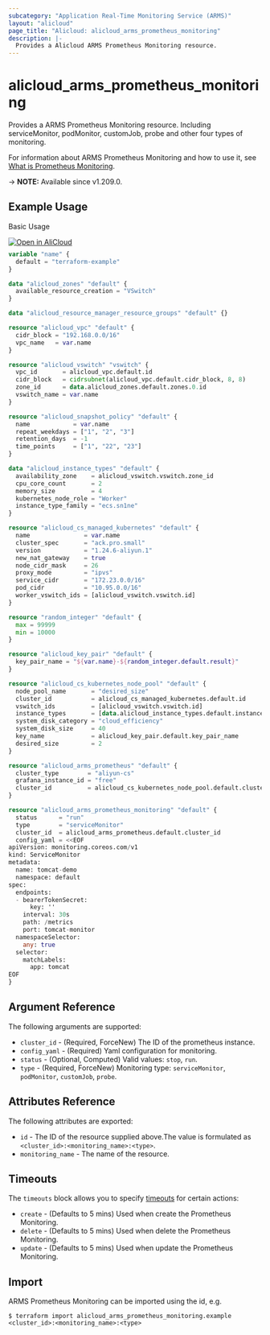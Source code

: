 ```yaml
---
subcategory: "Application Real-Time Monitoring Service (ARMS)"
layout: "alicloud"
page_title: "Alicloud: alicloud_arms_prometheus_monitoring"
description: |-
  Provides a Alicloud ARMS Prometheus Monitoring resource.
---
```


# alicloud_arms_prometheus_monitoring

Provides a ARMS Prometheus Monitoring resource. Including serviceMonitor, podMonitor, customJob, probe and other four types of monitoring.

For information about ARMS Prometheus Monitoring and how to use it, see [What is Prometheus Monitoring](https://www.alibabacloud.com/help/en/arms/prometheus-monitoring/api-arms-2019-08-08-createprometheusmonitoring).

-> **NOTE:** Available since v1.209.0.

## Example Usage

Basic Usage

<div style="display: block;margin-bottom: 40px;"><div class="oics-button" style="float: right;position: absolute;margin-bottom: 10px;">
  <a href="https://api.aliyun.com/terraform?resource=alicloud_arms_prometheus_monitoring&exampleId=ffdf6a46-95be-2df8-a19a-0c3ebaf8c3b1c83ce318&activeTab=example&spm=docs.r.arms_prometheus_monitoring.0.ffdf6a4695&intl_lang=EN_US" target="_blank">
    <img alt="Open in AliCloud" src="https://img.alicdn.com/imgextra/i1/O1CN01hjjqXv1uYUlY56FyX_!!6000000006049-55-tps-254-36.svg" style="max-height: 44px; max-width: 100%;">
  </a>
</div></div>

```terraform
variable "name" {
  default = "terraform-example"
}

data "alicloud_zones" "default" {
  available_resource_creation = "VSwitch"
}

data "alicloud_resource_manager_resource_groups" "default" {}

resource "alicloud_vpc" "default" {
  cidr_block = "192.168.0.0/16"
  vpc_name   = var.name
}

resource "alicloud_vswitch" "vswitch" {
  vpc_id       = alicloud_vpc.default.id
  cidr_block   = cidrsubnet(alicloud_vpc.default.cidr_block, 8, 8)
  zone_id      = data.alicloud_zones.default.zones.0.id
  vswitch_name = var.name
}

resource "alicloud_snapshot_policy" "default" {
  name            = var.name
  repeat_weekdays = ["1", "2", "3"]
  retention_days  = -1
  time_points     = ["1", "22", "23"]
}

data "alicloud_instance_types" "default" {
  availability_zone    = alicloud_vswitch.vswitch.zone_id
  cpu_core_count       = 2
  memory_size          = 4
  kubernetes_node_role = "Worker"
  instance_type_family = "ecs.sn1ne"
}

resource "alicloud_cs_managed_kubernetes" "default" {
  name               = var.name
  cluster_spec       = "ack.pro.small"
  version            = "1.24.6-aliyun.1"
  new_nat_gateway    = true
  node_cidr_mask     = 26
  proxy_mode         = "ipvs"
  service_cidr       = "172.23.0.0/16"
  pod_cidr           = "10.95.0.0/16"
  worker_vswitch_ids = [alicloud_vswitch.vswitch.id]
}

resource "random_integer" "default" {
  max = 99999
  min = 10000
}

resource "alicloud_key_pair" "default" {
  key_pair_name = "${var.name}-${random_integer.default.result}"
}

resource "alicloud_cs_kubernetes_node_pool" "default" {
  node_pool_name       = "desired_size"
  cluster_id           = alicloud_cs_managed_kubernetes.default.id
  vswitch_ids          = [alicloud_vswitch.vswitch.id]
  instance_types       = [data.alicloud_instance_types.default.instance_types.0.id]
  system_disk_category = "cloud_efficiency"
  system_disk_size     = 40
  key_name             = alicloud_key_pair.default.key_pair_name
  desired_size         = 2
}

resource "alicloud_arms_prometheus" "default" {
  cluster_type        = "aliyun-cs"
  grafana_instance_id = "free"
  cluster_id          = alicloud_cs_kubernetes_node_pool.default.cluster_id
}

resource "alicloud_arms_prometheus_monitoring" "default" {
  status      = "run"
  type        = "serviceMonitor"
  cluster_id  = alicloud_arms_prometheus.default.cluster_id
  config_yaml = <<EOF
apiVersion: monitoring.coreos.com/v1
kind: ServiceMonitor
metadata:
  name: tomcat-demo
  namespace: default
spec:
  endpoints:
  - bearerTokenSecret:
      key: ''
    interval: 30s
    path: /metrics
    port: tomcat-monitor
  namespaceSelector:
    any: true
  selector:
    matchLabels:
      app: tomcat
EOF
}
```

## Argument Reference

The following arguments are supported:
* `cluster_id` - (Required, ForceNew) The ID of the prometheus instance.
* `config_yaml` - (Required) Yaml configuration for monitoring.
* `status` - (Optional, Computed) Valid values: `stop`, `run`.
* `type` - (Required, ForceNew) Monitoring type: `serviceMonitor`, `podMonitor`, `customJob`, `probe`.

## Attributes Reference

The following attributes are exported:
* `id` - The ID of the resource supplied above.The value is formulated as `<cluster_id>:<monitoring_name>:<type>`.
* `monitoring_name` - The name of the resource.

## Timeouts

The `timeouts` block allows you to specify [timeouts](https://developer.hashicorp.com/terraform/language/resources/syntax#operation-timeouts) for certain actions:
* `create` - (Defaults to 5 mins) Used when create the Prometheus Monitoring.
* `delete` - (Defaults to 5 mins) Used when delete the Prometheus Monitoring.
* `update` - (Defaults to 5 mins) Used when update the Prometheus Monitoring.

## Import

ARMS Prometheus Monitoring can be imported using the id, e.g.

```shell
$ terraform import alicloud_arms_prometheus_monitoring.example <cluster_id>:<monitoring_name>:<type>
```